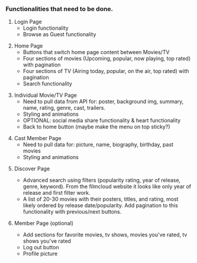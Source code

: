 ### Functionalities that need to be done.

1. Login Page
   - Login functionality
   - Browse as Guest functionality

2) Home Page
   - Buttons that switch home page content between Movies/TV
   - Four sections of movies (Upcoming, popular, now playing, top rated) with pagination
   - Four sections of TV (Airing today, popular, on the air, top rated) with pagination
   - Search functionality

3. Individual Movie/TV Page
   - Need to pull data from API for: poster, background img, summary, name, rating, genre, cast, trailers.
   - Styling and animations
   - OPTIONAL: social media share functionality & heart functionality
   - Back to home button (maybe make the menu on top sticky?)

4) Cast Member Page
   - Need to pull data for: picture, name, biography, birthday, past movies
   - Styling and animations

5. Discover Page

   - Advanced search using filters (popularity rating, year of release, genre, keyword). From the filmcloud website it looks like only year of release and first filter work.
   - A list of 20-30 movies with their posters, titles, and rating, most likely ordered by release date/popularity. Add pagination to this functionality with previous/next buttons.

6. Member Page (optional)
   - Add sections for favorite movies, tv shows, movies you've rated, tv shows you've rated
   - Log out button
   - Profile picture
